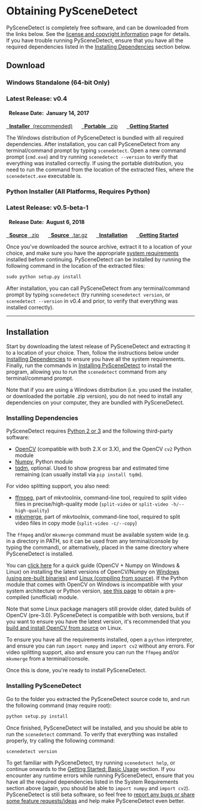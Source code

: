 
# Obtaining PySceneDetect

PySceneDetect is completely free software, and can be downloaded from the links below.  See the [license and copyright information](copyright.md) page for details.  If you have trouble running PySceneDetect, ensure that you have all the required dependencies listed in the [Installing Dependencies](#installing-dependencies) section below.


## Download

### Windows Standalone (64-bit Only) &nbsp; <span class="wy-text-neutral"><span class="fa fa-windows"></span></span>

<div class="important">
<h3 class="wy-text-neutral"><span class="fa fa-forward wy-text-info"></span> Latest Release: <b class="wy-text-neutral">v0.4</b></h3>
<h4 class="wy-text-neutral"><span class="fa fa-calendar wy-text-info"></span>&nbsp; Release Date:&nbsp; <b>January 14, 2017</b></h4>
<a href="https://github.com/Breakthrough/PySceneDetect/releases/download/v0.4/PySceneDetect-0.4-win64.msi" class="btn btn-success" style="margin-bottom:8px;" role="button"><span class="fa fa-download"></span>&nbsp; <b>Installer</b>&nbsp;&nbsp;(recommended)</a> &nbsp;&nbsp;&nbsp;&nbsp; <a href="https://github.com/Breakthrough/PySceneDetect/releases/download/v0.4/PySceneDetect-0.4-win64-portable.zip" class="btn btn-success" style="margin-bottom:8px;" role="button"><span class="fa fa-download"></span>&nbsp; <b>Portable</b>&nbsp;&nbsp;.zip</a> &nbsp;&nbsp;&nbsp;&nbsp; <a href="../examples/usage/" class="btn btn-danger" style="margin-bottom:8px;" role="button"><span class="fa fa-book"></span>&nbsp; <b>Getting Started</b></a>
</div>

The Windows distribution of PySceneDetect is bundled with all required dependencies.  After installation, you can call PySceneDetect from any terminal/command prompt by typing `scenedetect`.  Open a new command prompt (`cmd.exe`) and try running `scenedetect --version` to verify that everything was installed correctly.  If using the portable distribution, you need to run the command from the location of the extracted files, where the `scenedetect.exe` executable is.


### Python Installer (All Platforms, Requires Python) &nbsp; <span class="wy-text-neutral"><span class="fa fa-windows"></span> &nbsp; <span class="fa fa-linux"></span> &nbsp; <span class="fa fa-apple"></span></span></h3>

<div class="important">
<h3 class="wy-text-neutral"><span class="fa fa-forward wy-text-info"></span> Latest Release: <b class="wy-text-neutral">v0.5-beta-1</b></h3>
<h4 class="wy-text-neutral"><span class="fa fa-calendar wy-text-info"></span>&nbsp; Release Date:&nbsp; <b>August 6, 2018</b></h4>
<a href="https://github.com/Breakthrough/PySceneDetect/archive/v0.5-beta-1.zip" class="btn btn-info" style="margin-bottom:8px;" role="button"><span class="fa fa-download"></span>&nbsp; <b>Source</b>&nbsp;&nbsp;.zip</a> &nbsp;&nbsp;&nbsp;&nbsp; <a href="https://github.com/Breakthrough/PySceneDetect/archive/v0.5-beta-1.tar.gz" class="btn btn-info" style="margin-bottom:8px;" role="button"><span class="fa fa-download"></span>&nbsp; <b>Source</b>&nbsp;&nbsp;.tar.gz</a> &nbsp;&nbsp;&nbsp;&nbsp; <a href="#installation" class="btn btn-warning" style="margin-bottom:8px;" role="button"><span class="fa fa-gear"></span>&nbsp; <b>Installation</b></a> &nbsp;&nbsp;&nbsp;&nbsp; <a href="../examples/usage/" class="btn btn-danger" style="margin-bottom:8px;" role="button"><span class="fa fa-book"></span>&nbsp; <b>Getting Started</b></a>
</div>

Once you've downloaded the source archive, extract it to a location of your choice, and make sure you have the appropriate [system requirements](#installing-dependencies) installed before continuing.  PySceneDetect can be installed by running the following command in the location of the extracted files:

```md
sudo python setup.py install
```

After installation, you can call PySceneDetect from any terminal/command prompt by typing `scenedetect` (try running `scenedetect version`, or `scenedetect --version` in v0.4 and prior, to verify that everything was installed correctly).


------------------------------------------------


## Installation

Start by downloading the latest release of PySceneDetect and extracting it to a location of your choice.  Then, follow the instructions below under [Installing Dependencies](#installing-dependencies) to ensure you have all the system requirements.  Finally, run the commands in [Installing PySceneDetect](#installing-pyscenedetect) to install the program, allowing you to run the `scenedetect` command from any terminal/command prompt.

Note that if you are using a Windows distribution (i.e. you used the installer, or downloaded the portable .zip version), you do not need to install any dependencies on your computer, they are bundled with PySceneDetect.


### Installing Dependencies

PySceneDetect requires [Python 2 or 3](https://www.python.org/) and the following third-party software:

 - [OpenCV](http://opencv.org/) (compatible with both 2.X or 3.X), and the OpenCV `cv2` Python module
 - [Numpy](http://sourceforge.net/projects/numpy/), Python module
 - [tqdm](https://github.com/tqdm/tqdm), optional. Used to show progress bar and estimated time remaining (can usually install via `pip install tqdm`).

For video splitting support, you also need:

 - [ffmpeg](https://ffmpeg.org/download.html), part of mkvtoolnix, command-line tool, required to split video files in precise/high-quality mode (`split-video` or `split-video -h/--high-quality`)
 - [mkvmerge](https://mkvtoolnix.download/), part of mkvtoolnix, command-line tool, required to split video files in copy mode (`split-video -c/--copy`)

The `ffmpeg` and/or `mkvmerge` command must be available system wide (e.g. in a directory in PATH, so it can be used from any terminal/console by typing the command), or alternatively, placed in the same directory where PySceneDetect is installed.

You can [click here](http://breakthrough.github.io/Installing-OpenCV/) for a quick guide (OpenCV + Numpy on Windows & Linux) on installing the latest versions of OpenCV/Numpy on [Windows (using pre-built binaries)](http://breakthrough.github.io/Installing-OpenCV/#installing-on-windows-pre-built-binaries) and [Linux (compiling from source)](http://breakthrough.github.io/Installing-OpenCV/#installing-on-linux-compiling-from-source).  If the Python module that comes with OpenCV on Windows is incompatible with your system architecture or Python version, [see this page](http://www.lfd.uci.edu/~gohlke/pythonlibs/#opencv) to obtain a pre-compiled (unofficial) module.

Note that some Linux package managers still provide older, dated builds of OpenCV (pre-3.0).  PySceneDetect is compatible with both versions, but if you want to ensure you have the latest version, it's recommended that you [build and install OpenCV from source](http://breakthrough.github.io/Installing-OpenCV/#installing-on-linux-compiling-from-source) on Linux.
  
To ensure you have all the requirements installed, open a `python` interpreter, and ensure you can run `import numpy` and `import cv2` without any errors.  For video splitting support, also and ensure you can run the `ffmpeg` and/or `mkvmerge` from a terminal/console.

Once this is done, you're ready to install PySceneDetect.


### Installing PySceneDetect

Go to the folder you extracted the PySceneDetect source code to, and run the following command (may require root):

```md
python setup.py install
```

Once finished, PySceneDetect will be installed, and you should be able to run the `scenedetect` command.  To verify that everything was installed properly, try calling the following command:

```md
scenedetect version
```

To get familiar with PySceneDetect, try running `scenedetect help`, or continue onwards to the [Getting Started: Basic Usage](examples/usage.md) section.  If you encounter any runtime errors while running PySceneDetect, ensure that you have all the required dependencies listed in the System Requirements section above (again, you should be able to `import numpy` and `import cv2`).  PySceneDetect is still beta software, so feel free to [report any bugs or share some feature requests/ideas](contributing.md) and help make PySceneDetect even better.

